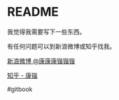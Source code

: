# README
我觉得我需要写下一些东西。

有任何问题可以到新浪微博或知乎找我。

[新浪微博 @康康康锴锴锴](http://weibo.com/whatifkk)

[知乎 - 康锴](https://www.zhihu.com/people/kang-kai-51)

#gitbook